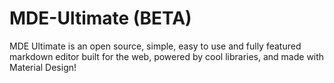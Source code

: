 # MDE-Ultimate (BETA)
MDE Ultimate is an open source, simple, easy to use and fully featured markdown editor built for the web, powered by cool libraries, and made with Material Design!